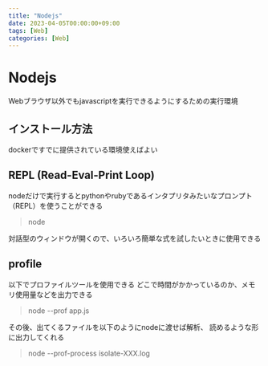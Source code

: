 ```yaml
---
title: "Nodejs"
date: 2023-04-05T00:00:00+09:00
tags: [Web]
categories: [Web]
---
```

# Nodejs

Webブラウザ以外でもjavascriptを実行できるようにするための実行環境

## インストール方法

dockerですでに提供されている環境使えばよい

## REPL (Read-Eval-Print Loop)

nodeだけで実行するとpythonやrubyであるインタプリタみたいなプロンプト（REPL）を使うことができる

> node

対話型のウィンドウが開くので、いろいろ簡単な式を試したいときに使用できる

## profile

以下でプロファイルツールを使用できる
どこで時間がかかっているのか、メモリ使用量などを出力できる

> node --prof app.js

その後、出てくるファイルを以下のようにnodeに渡せば解析、
読めるような形に出力してくれる

> node --prof-process isolate-XXX.log
